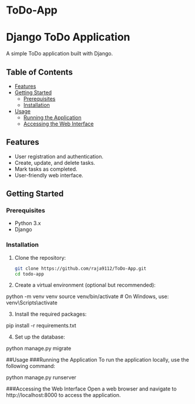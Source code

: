 # ToDo-App
# Django ToDo Application

A simple ToDo application built with Django.

## Table of Contents
- [Features](#features)
- [Getting Started](#getting-started)
  - [Prerequisites](#prerequisites)
  - [Installation](#installation)
- [Usage](#usage)
  - [Running the Application](#running-the-application)
  - [Accessing the Web Interface](#accessing-the-web-interface)

## Features

- User registration and authentication.
- Create, update, and delete tasks.
- Mark tasks as completed.
- User-friendly web interface.

## Getting Started

### Prerequisites

- Python 3.x
- Django

### Installation

1. Clone the repository:

   ```bash
   git clone https://github.com/raja9112/ToDo-App.git
   cd todo-app
   
2. Create a virtual environment (optional but recommended):

python -m venv venv
source venv/bin/activate  # On Windows, use: venv\Scripts\activate

3. Install the required packages:

pip install -r requirements.txt

4. Set up the database:
   
python manage.py migrate


##Usage
###Running the Application
To run the application locally, use the following command:

python manage.py runserver


###Accessing the Web Interface
Open a web browser and navigate to http://localhost:8000 to access the application.
